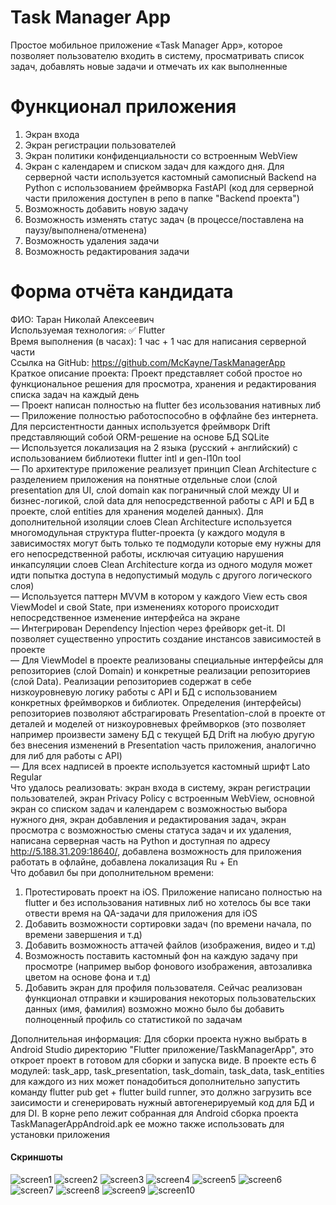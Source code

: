 # Task Manager App
Простое мобильное приложение «Task Manager App», которое позволяет пользователю входить в систему, просматривать список задач, добавлять новые задачи и отмечать их как выполненные

# Функционал приложения
1. Экран входа
2. Экран регистрации пользователей
3. Экран политики конфиденциальности со встроенным WebView
4. Экран с календарем и списком задач для каждого дня. Для серверной части используется кастомный самописный Backend на Python с использованием фреймворка FastAPI (код для серверной части приложения доступен в репо в папке "Backend проекта")
5. Возможность добавить новую задачу
6. Возможность изменять статус задач (в процессе/поставлена на паузу/выполнена/отменена)
7. Возможность удаления задачи
8. Возможность редактирования задачи

# Форма отчёта кандидата
ФИО: Таран Николай Алексеевич  
Используемая технология: ✅ Flutter  
Время выполнения (в часах): 1 час + 1 час для написания серверной части  
Ссылка на GitHub: https://github.com/McKayne/TaskManagerApp  
Краткое описание проекта: Проект представляет собой простое но функциональное решения для просмотра, хранения и редактирования списка задач на каждый день  
— Проект написан полностью на flutter без исользования нативных либ  
— Приложение полностью работоспособно в оффлайне без интернета. Для персистентности данных используется фреймворк Drift представляющий собой ORM-решение на основе БД SQLite  
— Используется локализация на 2 языка (русский + английский) с использованием библиотеки flutter intl и gen-l10n tool  
— По архитектуре приложение реализует принцип Clean Architecture с разделением приложения на понятные отдельные слои (слой presentation для UI, слой domain как пограничный слой между UI и бизнес-логикой, слой data для непосредственной работы с API и БД в проекте, слой entities для хранения моделей данных). Для дополнительной изоляции слоев Clean Architecture используется многомодульная структура flutter-проекта (у каждого модуля в зависимостях могут быть только те подмодули которые ему нужны для его непосредственной работы, исключая ситуацию нарушения инкапсуляции слоев Clean Architecture когда из одного модуля может идти попытка доступа в недопустимый модуль с другого логического слоя)  
— Используется паттерн MVVM в котором у каждого View есть своя ViewModel и свой State, при изменениях которого происходит непосредственное изменение интерфейса на экране  
— Интегрирован Dependency Injection через фрейворк get-it. DI позволяет существенно упростить создание инстансов зависимостей в проекте  
— Для ViewModel в проекте реализованы специальные интерфейсы для репозиториев (слой Domain) и конкретные реализации репозиториев (слой Data). Реализации репозиториев содержат в себе низкоуровневую логику работы с API и БД с использованием конкретных фреймворков и библиотек. Определения (интерфейсы) репозиториев позволяют абстрагировать Presentation-слой в проекте от деталей и моделей от низкоуровневых фреймворков (это позволяет например произвести замену БД с текущей БД Drift на любую другую без внесения изменений в Presentation часть приложения, аналогично для либ для работы с API)  
— Для всех надписей в проекте используется кастомный шрифт Lato Regular  
Что удалось реализовать: экран входа в систему, экран регистрации пользователей, экран Privacy Policy с встроенным WebView, основной экран со списком задач и календарем с возможностью выбора нужного дня, экран добавления и редактирования задач, экран просмотра с возможностью смены статуса задач и их удаления, написана серверная часть на Python и доступная по адресу http://5.188.31.209:18640/, добавлена возможность для приложения работать в офлайне, добавлена локализация Ru + En  
Что добавил бы при дополнительном времени:
1. Протестировать проект на iOS. Приложение написано полностью на flutter и без использования нативных либ но хотелось бы все таки отвести время на QA-задачи для приложения для iOS
2. Добавить возможности сортировки задач (по времени начала, по времени завершения и т.д)
3. Добавить возможность аттачей файлов (изображения, видео и т.д)
4. Возможность поставить кастомный фон на каждую задачу при просмотре (например выбор фонового изображения, автозаливка цветом на основе фона и т.д)
5. Добавить экран для профиля пользователя. Сейчас реализован функционал отправки и кэширования некоторых пользовательских данных (имя, фамилия) возможно можно было бы добавить полноценный профиль со статистикой по задачам

Дополнительная информация: Для сборки проекта нужно выбрать в Android Studio директорию "Flutter приложение/TaskManagerApp", это откроет проект в готовом для сборки и запуска виде. В проекте есть 6 модулей: task_app, task_presentation, task_domain, task_data, task_entities для каждого из них может понадобиться дополнительно запустить команду flutter pub get + flutter build runner, это должно загрузить все заисимости и сгенерировать нужный автогенерируемый код для БД и для DI. В корне репо лежит собранная для Android сборка проекта TaskManagerAppAndroid.apk ее можно также использовать для установки приложения

#### Скриншоты
![screen1](screen1.jpg)
![screen2](screen2.jpg)
![screen3](screen3.jpg)
![screen4](screen4.jpg)
![screen5](screen5.jpg)
![screen6](screen6.jpg)
![screen7](screen7.jpg)
![screen8](screen8.jpg)
![screen9](screen9.jpg)
![screen10](screen10.jpg)
